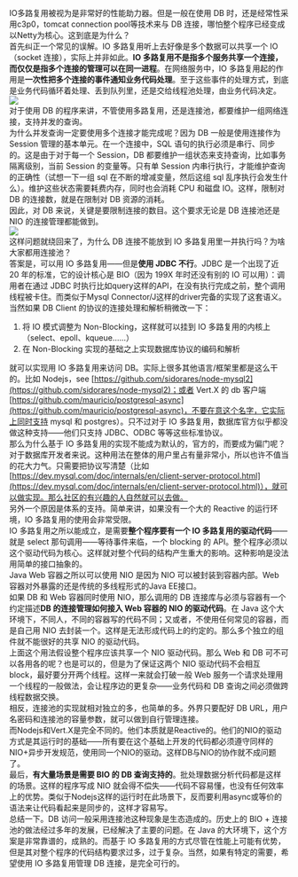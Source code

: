 IO多路复用被视为是非常好的性能助力器。但是一般在使用 DB 时，还是经常性采用c3p0，tomcat connection pool等技术来与 DB 连接，哪怕整个程序已经变成以Netty为核心。这到底是为什么？<br />首先纠正一个常见的误解。IO 多路复用听上去好像是多个数据可以共享一个 IO（socket 连接），实际上并非如此。**IO 多路复用不是指多个服务共享一个连接，而仅仅是指多个连接的管理可以在同一进程**。在网络服务中，IO 多路复用起的作用是**一次性把多个连接的事件通知业务代码处理**。至于这些事件的处理方式，到底是业务代码循环着处理、丢到队列里，还是交给线程池处理，由业务代码决定。<br />![](https://cdn.nlark.com/yuque/0/2022/png/396745/1671786189402-92077545-b6b4-4f89-817f-ee1ebd869b6d.png#averageHue=%23caefef&clientId=u81bf21b1-5c92-4&from=paste&id=u64777516&originHeight=608&originWidth=1080&originalType=url&ratio=1&rotation=0&showTitle=false&status=done&style=none&taskId=u358c2b91-1e45-4f7e-989a-7761e8d1e74&title=)<br />对于使用 DB 的程序来讲，不管使用多路复用，还是连接池，都要维护一组网络连接，支持并发的查询。<br />为什么并发查询一定要使用多个连接才能完成呢？因为 DB 一般是使用连接作为 Session 管理的基本单元。在一个连接中，SQL 语句的执行必须是串行、同步的。这是由于对于每一个 Session，DB 都要维护一组状态来支持查询，比如事务隔离级别，当前 Session 的变量等。只有单 Session 内串行执行，才能维护查询的正确性（试想一下一组 sql 在不断的增减变量，然后这组 sql 乱序执行会发生什么）。维护这些状态需要耗费内存，同时也会消耗 CPU 和磁盘 IO。这样，限制对 DB 的连接数，就是在限制对 DB 资源的消耗。<br />因此，对 DB 来说，关键是要限制连接的数目。这个要求无论是 DB 连接池还是 NIO 的连接管理都能做到。<br />![](https://cdn.nlark.com/yuque/0/2022/png/396745/1671786189313-3eb95de2-3ce5-44ee-bcf0-756aea4e42d2.png#averageHue=%23fbfbfb&clientId=u81bf21b1-5c92-4&from=paste&id=u6e62f27f&originHeight=597&originWidth=800&originalType=url&ratio=1&rotation=0&showTitle=false&status=done&style=none&taskId=u849af26c-7aba-480b-887e-46173425a47&title=)<br />这样问题就绕回来了，为什么 DB 连接不能放到 IO 多路复用里一并执行吗？为啥大家都用连接池？<br />答案是，可以用 IO 多路复用——但是**使用 JDBC 不行**。JDBC 是一个出现了近 20 年的标准，它的设计核心是 BIO（因为 199X 年时还没有别的 IO 可以用）：调用者在通过 JDBC 时执行比如query这样的API，在没有执行完成之前，整个调用线程被卡住。而类似于Mysql Connector/J这样的driver完备的实现了这套语义。<br />当然如果 DB Client 的协议的连接处理和解析稍微改一下：

1. 将 IO 模式调整为 Non-Blocking，这样就可以挂到 IO 多路复用的内核上（select、epoll、kqueue……）
2. 在 Non-Blocking 实现的基础之上实现数据库协议的编码和解析

就可以实现用 IO 多路复用来访问 DB。实际上很多其他语言/框架里都是这么干的。比如 Nodejs，see [https://github.com/sidorares/node-mysql2](https://github.com/sidorares/node-mysql2)；或者 Vert.X 的 db 客户端[https://github.com/mauricio/postgresql-async](https://github.com/mauricio/postgresql-async)，不要在意这个名字，它实际上同时支持 mysql 和 postgres）。只不过对于 IO 多路复用，数据库官方似乎都没做这种支持——他们只支持 JDBC、ODBC 等等这些标准协议。<br />那么为什么基于 IO 多路复用的实现不能成为默认的，官方的，而要成为偏门呢？<br />对于数据库开发者来说。这种用法在整体的用户里占有量非常小，所以也许不值当的花大力气。只需要把协议写清楚（比如[https://dev.mysql.com/doc/internals/en/client-server-protocol.html](https://dev.mysql.com/doc/internals/en/client-server-protocol.html)），就可以做实现。那么社区的有兴趣的人自然就可以去做。<br />另外一个原因是体系的支持。简单来讲，如果没有一个大的 Reactive 的运行环境，IO 多路复用的使用会非常受限。<br />IO 多路复用之所以能成立，是需要**整个程序要有一个 IO 多路复用的驱动代码**——就是 select 那句调用——等待事件来临，一个 blocking 的 API。整个程序必须以这个驱动代码为核心。这样就对整个代码的结构产生重大的影响。这种影响是没法用简单的接口抽象的。<br />Java Web 容器之所以可以使用 NIO 是因为 NIO 可以被封装到容器内部。Web 容器对外暴露的还是传统的多线程形式的Java EE接口。<br />如果 DB 和 Web 容器同时使用 NIO，那么调用的 DB 连接库与必须与容器有一个约定描述**DB 的连接管理如何接入 Web 容器的 NIO 的驱动代码**。在 Java 这个大环境下，不同人，不同的容器写的代码不同；又或者，不使用任何常见的容器，而是自己用 NIO 去封装一个。这样是无法形成代码上的约定的。那么多个独立的组件就不能很好的共享 NIO 的驱动代码。<br />上面这个用法假设整个程序应该共享一个 NIO 驱动代码。那么 Web 和 DB 可不可以各用各的呢？也是可以的，但是为了保证这两个 NIO 驱动代码不会相互 block，最好要分开两个线程。这样一来就会打破一般 Web 服务一个请求处理用一个线程的一般做法，会让程序边的更复杂——业务代码和 DB 查询之间必须做跨线程数据交换。<br />相反，连接池的实现就相对独立的多，也简单的多。外界只要配好 DB URL，用户名密码和连接池的容量参数，就可以做到自行管理连接。<br />而Nodejs和Vert.X是完全不同的。他们本质就是Reactive的。他们的NIO的驱动方式是其运行时的基础——所有要在这个基础上开发的代码都必须遵守同样的NIO+异步开发规范，使用同一个NIO的驱动。这样DB与NIO的协作就不成问题了。<br />最后，**有大量场景是需要 BIO 的 DB 查询支持的**。批处理数据分析代码都是这样的场景。这样的程序写成 NIO 就会得不偿失——代码不容易懂，也没有任何效率上的优势。类似于Nodejs这样的运行时在此场景下，反而要利用async或等价的语法来让代码看起来是同步的，这样才容易写。<br />总结一下。DB 访问一般采用连接池这种现象是生态造成的。历史上的 BIO + 连接池的做法经过多年的发展，已经解决了主要的问题。在 Java 的大环境下，这个方案是非常靠谱的，成熟的。而基于 IO 多路复用的方式尽管在性能上可能有优势，但是其对整个程序的代码结构要求过多，过于复杂。当然，如果有特定的需要，希望使用 IO 多路复用管理 DB 连接，是完全可行的。

